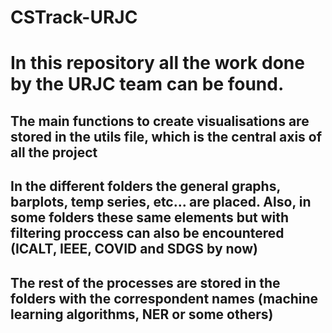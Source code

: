 # CSTrack-URJC

# In this repository all the work done by the URJC team can be found.
## The main functions to create visualisations are stored in the utils file, which is the central axis of all the project
## In the different folders the general graphs, barplots, temp series, etc... are placed. Also, in some folders these same elements but with filtering proccess can also be encountered (ICALT, IEEE, COVID and SDGS by now)
## The rest of the processes are stored in the folders with the correspondent names (machine learning algorithms, NER or some others)
